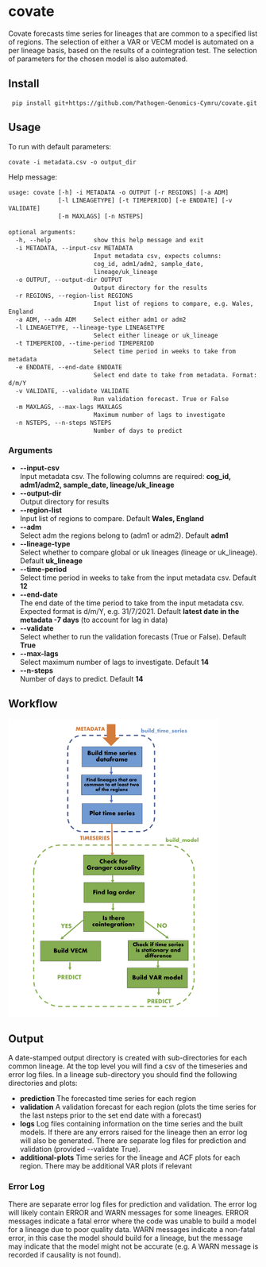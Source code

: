 # covate #
Covate forecasts time series for lineages that are common to a specified list of regions. The selection of either a VAR or VECM model is automated on a per lineage basis, based on the results of a cointegration test. The selection of parameters for the chosen model is also automated.

## Install ##
```
 pip install git+https://github.com/Pathogen-Genomics-Cymru/covate.git
```

## Usage ##

To run with default parameters:
```
covate -i metadata.csv -o output_dir
```

Help message:
```
usage: covate [-h] -i METADATA -o OUTPUT [-r REGIONS] [-a ADM]
              [-l LINEAGETYPE] [-t TIMEPERIOD] [-e ENDDATE] [-v VALIDATE]
              [-m MAXLAGS] [-n NSTEPS]

optional arguments:
  -h, --help            show this help message and exit
  -i METADATA, --input-csv METADATA
                        Input metadata csv, expects columns:
                        cog_id, adm1/adm2, sample_date,
                        lineage/uk_lineage
  -o OUTPUT, --output-dir OUTPUT
                        Output directory for the results
  -r REGIONS, --region-list REGIONS
                        Input list of regions to compare, e.g. Wales, England
  -a ADM, --adm ADM     Select either adm1 or adm2
  -l LINEAGETYPE, --lineage-type LINEAGETYPE
                        Select either lineage or uk_lineage
  -t TIMEPERIOD, --time-period TIMEPERIOD
                        Select time period in weeks to take from metadata
  -e ENDDATE, --end-date ENDDATE
                        Select end date to take from metadata. Format: d/m/Y
  -v VALIDATE, --validate VALIDATE
                        Run validation forecast. True or False
  -m MAXLAGS, --max-lags MAXLAGS
                        Maximum number of lags to investigate
  -n NSTEPS, --n-steps NSTEPS
                        Number of days to predict
```

### Arguments ###
* **--input-csv** <br /> Input metadata csv. The following columns are required: **cog_id, adm1/adm2, sample_date, lineage/uk_lineage**
* **--output-dir** <br /> Output directory for results
* **--region-list** <br /> Input list of regions to compare. Default **Wales, England**
* **--adm** <br /> Select adm the regions belong to (adm1 or adm2). Default **adm1**
* **--lineage-type** <br /> Select whether to compare global or uk lineages (lineage or uk_lineage). Default **uk_lineage**
* **--time-period** <br /> Select time period in weeks to take from the input metadata csv. Default **12**
* **--end-date** <br /> The end date of the time period to take from the input metadata csv. Expected format is d/m/Y, e.g. 31/7/2021. Default **latest date in the metadata -7 days** (to account for lag in data)
* **--validate** <br /> Select whether to run the validation forecasts (True or False). Default **True**
* **--max-lags** <br /> Select maximum number of lags to investigate. Default **14**
* **--n-steps** <br /> Number of days to predict. Default **14**

## Workflow ##
<img height="600" src="https://github.com/Pathogen-Genomics-Cymru/covate/blob/main/covate-workflow.png" />

## Output ##
A date-stamped output directory is created with sub-directories for each common lineage. At the top level you will find a csv of the timeseries and error log files. In a lineage sub-directory you should find the following directories and plots:
* **prediction** The forecasted time series for each region
* **validation** A validation forecast for each region (plots the time series for the last nsteps prior to the set end date with a forecast)
* **logs** Log files containing information on the time series and the built models. If there are any errors raised for the lineage then an error log will also be generated. There are separate log files for prediction and validation (provided --validate True).
* **additional-plots** Time series for the lineage and ACF plots for each region. There may be additional VAR plots if relevant

### Error Log ###
There are separate error log files for prediction and validation. The error log will likely contain ERROR and WARN messages for some lineages. ERROR messages indicate a fatal error where the code was unable to build a model for a lineage due to poor quality data. WARN messages indicate a non-fatal error, in this case the model should build for a lineage, but the message may indicate that the model might not be accurate (e.g. A WARN message is recorded if causality is not found). 

